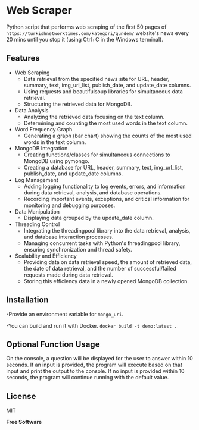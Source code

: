 # Web Scraper

Python script that performs web scraping of the first 50 pages of `https://turkishnetworktimes.com/kategori/gundem/` website's news every 20 mins until you stop it (using Ctrl+C in the Windows terminal).

## Features

- Web Scraping
    - Data retrieval from the specified news site for URL, header, summary, text, img_url_list, publish_date, and update_date columns.
    - Using requests and beautifulsoup libraries for simultaneous data retrieval.
    - Structuring the retrieved data for MongoDB.
- Data Analysis
    - Analyzing the retrieved data focusing on the text column.
    - Determining and counting the most used words in the text column.
- Word Frequency Graph
    - Generating a graph (bar chart) showing the counts of the most used words in the text column.
- MongoDB Integration
    - Creating functions/classes for simultaneous connections to MongoDB using pymongo.
    - Creating a database for URL, header, summary, text, img_url_list, publish_date, and update_date columns.
- Log Management
    - Adding logging functionality to log events, errors, and information during data retrieval, analysis, and database operations.
    - Recording important events, exceptions, and critical information for monitoring and debugging purposes.
- Data Manipulation
    - Displaying data grouped by the update_date column.
- Threading Control
    - Integrating the threadingpool library into the data retrieval, analysis, and database interaction processes.
    - Managing concurrent tasks with Python's threadingpool library, ensuring synchronization and thread safety.
- Scalability and Efficiency
    - Providing data on data retrieval speed, the amount of retrieved data, the date of data retrieval, and the number of successful/failed requests made during data retrieval.
    - Storing this efficiency data in a newly opened MongoDB collection.


## Installation

-Provide an environment variable for `mongo_uri`.

-You can build and run it with Docker.
`docker build -t demo:latest .`

## Optional Function Usage
On the console, a question will be displayed for the user to answer within 10 seconds. If an input is provided, the program will execute based on that input and print the output to the console. If no input is provided within 10 seconds, the program will continue running with the default value.

## License

MIT

**Free Software**

